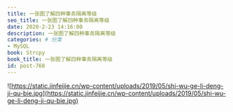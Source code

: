 ```yaml
---
title: 一张图了解四种事务隔离等级
seo_title: 一张图了解四种事务隔离等级
date: 2020-2-23 14:16:00
description: 一张图了解四种事务隔离等级
categories: # 分类
- MySQL
book: Strcpy
book_title: 一张图了解四种事务隔离等级
id: post-768
---
```

![https://static.jinfeijie.cn/wp-content/uploads/2019/05/shi-wu-ge-li-deng-ji-qu-bie.jpg](https://static.jinfeijie.cn/wp-content/uploads/2019/05/shi-wu-ge-li-deng-ji-qu-bie.jpg)